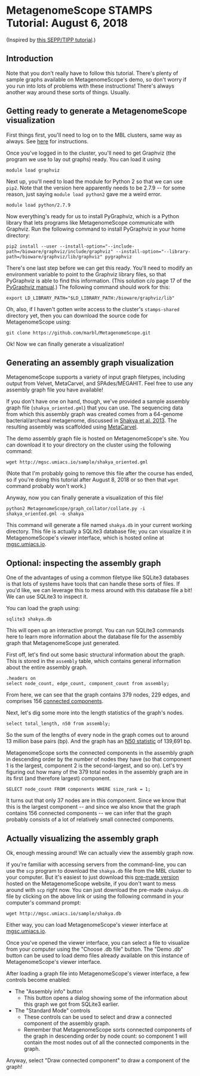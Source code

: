 # MetagenomeScope STAMPS Tutorial: August 6, 2018

(Inspired by [this SEPP/TIPP tutorial](https://github.com/MGNute/stamps-tutorial/blob/master/tutorial.md).)

## Introduction
Note that you don't really have to follow this tutorial. There's plenty of
sample graphs available on MetagenomeScope's demo, so don't worry if you run
into lots of problems with these instructions! There's always another way
around these sorts of things. Usually.

## Getting ready to generate a MetagenomeScope visualization
First things first, you'll need to log on to the MBL clusters, same way as
always. See [here](https://github.com/mblstamps/stamps2018/wiki/Installation#connecting-to-the-mbl-servers) for instructions.

Once you've logged in to the cluster, you'll need to get Graphviz (the program we use to lay out graphs) ready. You can load it using

```
module load graphviz
```

Next up, you'll need to load the module for Python 2 so that we can use `pip2`.
Note that the version here apparently needs to be 2.7.9 -- for some reason,
just saying `module load python2` gave me a weird error.

```
module load python/2.7.9
```

Now everything's ready for us to install PyGraphviz, which is a Python library
that lets programs like MetagenomeScope communicate with Graphviz.
Run the following command to install PyGraphviz in your home directory:

```
pip2 install --user --install-option="--include-path=/bioware/graphviz/include/graphviz" --install-option="--library-path=/bioware/graphviz/lib/graphviz" pygraphviz
```

There's one last step before we can get this ready. You'll need to modify an
environment variable to point to the Graphviz library files, so that
PyGraphviz is able to find this information. (This solution c/o page 17 of the
[PyGraphviz manual](http://pygraphviz.github.io/documentation/latest/pygraphviz.pdf).)
The following command should work for this:

```
export LD_LIBRARY_PATH="$LD_LIBRARY_PATH:/bioware/graphviz/lib"
```

Oh, also, if I haven't gotten write access to the cluster's `stamps-shared`
directory yet, then you can download the source code for MetagenomeScope using:

```
git clone https://github.com/marbl/MetagenomeScope.git
```

Ok! Now we can finally generate a visualization!

## Generating an assembly graph visualization

MetagenomeScope supports a variety of input graph filetypes, including
output from Velvet, MetaCarvel, and SPAdes/MEGAHIT. Feel free to use any
assembly graph file you have available!

If you don't have one on hand, though,
we've provided a sample assembly graph file (`shakya_oriented.gml`) that you
can use. The sequencing data from which this assembly graph was created comes from a 64-genome bacterial/archaeal metagenome, discussed in [Shakya et al. 2013](https://www.ncbi.nlm.nih.gov/pubmed/23387867). The resulting assembly was scaffolded using [MetaCarvel](https://github.com/marbl/MetaCarvel).

The demo assembly graph file is hosted on MetagenomeScope's site. You can
download it to your directory on the cluster using the following command:

```
wget http://mgsc.umiacs.io/sample/shakya_oriented.gml
```

(Note that I'm probably going to remove this file after the course has ended,
so if you're doing this tutorial after August 8, 2018 or so then that `wget`
command probably won't work.)

Anyway, now you can finally generate a visualization of this file!

```
python2 MetagenomeScope/graph_collator/collate.py -i shakya_oriented.gml -o shakya
```

This command will generate a file named `shakya.db` in your current working
directory. This file is actually a SQLite3 database file; you can visualize it
in MetagenomeScope's viewer interface, which is hosted online at
[mgsc.umiacs.io](https://mgsc.umiacs.io/).

## Optional: inspecting the assembly graph

One of the advantages of using a common filetype like SQLite3 databases is that
lots of systems have tools that can handle these sorts of files.
If you'd like, we can leverage this to mess around with this database file a bit! We can use SQLite3 to inspect it.

You can load the graph using:

```
sqlite3 shakya.db
```

This will open up an interactive prompt. You can run SQLite3 commands here to
learn more information about the database file for the assembly graph
that MetagenomeScope just generated.

First off, let's find out some basic structural information about the graph.
This is stored in the `assembly` table, which contains general information
about the entire assembly graph.

```
.headers on
select node_count, edge_count, component_count from assembly;
```

From here, we can see that the graph contains 379 nodes, 229 edges, and
comprises 156 [connected components](https://en.wikipedia.org/wiki/Connected_component_(graph_theory)).

Next, let's dig some more into the length statistics of the graph's nodes.

```
select total_length, n50 from assembly;
```

So the sum of the lengths of every node in the graph comes out to around 13
million base pairs (bp). And the graph has an [N50 statistic](https://en.wikipedia.org/wiki/N50,_L50,_and_related_statistics#N50) of 139,691 bp.

MetagenomeScope sorts the connected components in the assembly graph in
descending order by the number of nodes they have (so that component 1 is the
largest, component 2 is the second-largest, and so on).
Let's try figuring out how many of the 379 total nodes in the assembly graph are in
its first (and therefore largest) component.

```
SELECT node_count FROM components WHERE size_rank = 1;
```

It turns out that only 37 nodes are in this component. Since we know that this
is the largest component -- and since we also know that the graph contains 156
connected components -- we can infer that the graph probably consists of a lot of
relatively small connected components.

## Actually visualizing the assembly graph

Ok, enough messing around! We can actually view the assembly graph now.

If you're familiar with accessing servers from the command-line, you can use
the `scp` program to download the `shakya.db` file from the MBL cluster to your
computer.
But it's easiest to just download this
[pre-made version](http://mgsc.umiacs.io/sample/shakya.db) hosted on the
MetagenomeScope website, if you don't want to mess around with `scp` right now.
You can just download the pre-made `shakya.db` file by clicking on the above
link or using the following command in your computer's command prompt:

```
wget http://mgsc.umiacs.io/sample/shakya.db
```

Either way, you can load MetagenomeScope's viewer interface at [mgsc.umiacs.io](https://mgsc.umiacs.io/).

Once you've opened the viewer interface, you can select a file to visualize
from your computer using the "Choose .db file" button. The "Demo .db" button
can be used to load demo files already available on this instance of
MetagenomeScope's viewer interface.

After loading a graph file into MetagenomeScope's viewer interface, a few controls become enabled:

- The "Assembly info" button
    - This button opens a dialog showing some of the information about this
    graph we got from SQLite3 earlier.
- The "Standard Mode" controls
    - These controls can be used to select and draw a connected component of the
    assembly graph.
    - Remember that MetagenomeScope sorts connected components of the graph in
    descending order by node count: so component 1 will contain the most nodes out
    of all the connected components in the graph. 

Anyway, select "Draw connected component" to draw a component of the graph!
